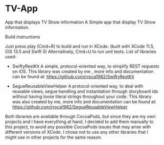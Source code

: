 # TV-App
App that displays TV Show information
A Simple app that display TV Show information.

Build instructions

Just press play (Cmd+R) to build and run in XCode. (built with XCode 11.5, iOS 13.5 and Swift 5)
Alternatively, Cmd+U to run unit tests.
List of libraries used:

- SwiftyRestKit A simple, protocol-oriented way, to simplify REST requests on iOS. This library was created by me , more info and documentation can be found at: https://github.com/rroca1982/SwiftyRestKit

- SegueReusableViewHelper A protocol-oriented way, to deal with reusable views, segue handling and instantiation through storyboard ids without having loose literal strings throughout your code. This library was also created by me, more info and documentation can be found at: https://github.com/rroca1982/SegueReusableViewHelper

Both libraries are available through CocoaPods, but since they are my own projects and I have everything at hand, I decided to add them manually to this project, to avoid any possible CocoaPods issues that may arise with different versions of XCode. I chose not to use any other libraries that I might use in other projects for the same reason.
